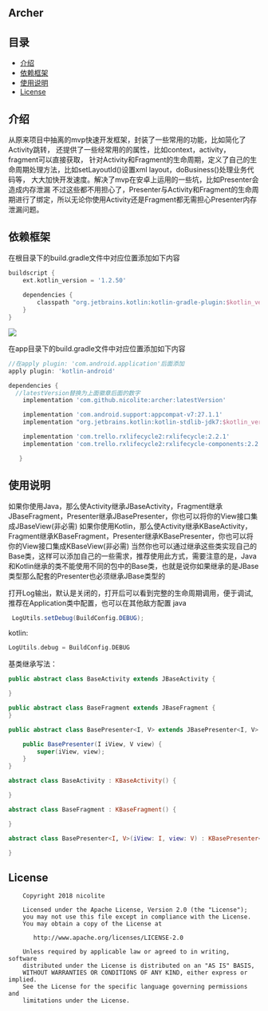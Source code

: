 ## Archer

## 目录

* [介绍](#介绍)
* [依赖框架](#依赖框架)
* [使用说明](#使用说明)
* [License](#License)

## 介绍
从原来项目中抽离的mvp快速开发框架，封装了一些常用的功能，比如简化了Activity跳转，
还提供了一些经常用的的属性，比如context，activity，fragment可以直接获取，
针对Activity和Fragment的生命周期，定义了自己的生命周期处理方法，比如setLayoutId()设置xml layout，doBusiness()处理业务代码等，
大大加快开发速度。解决了mvp在安卓上运用的一些坑，比如Presenter会造成内存泄漏
不过这些都不用担心了，Presenter与Activity和Fragment的生命周期进行了绑定，所以无论你使用Activity还是Fragment都无需担心Presenter内存泄漏问题。

## 依赖框架

在根目录下的build.gradle文件中对应位置添加如下内容
```groovy
buildscript {
    ext.kotlin_version = '1.2.50'
  
    dependencies {
        classpath "org.jetbrains.kotlin:kotlin-gradle-plugin:$kotlin_version"
    }
}
```

[![](https://jitpack.io/v/nicolite/archer.svg)](https://jitpack.io/#nicolite/archer)

在app目录下的build.gradle文件中对应位置添加如下内容
```groovy
//在apply plugin: 'com.android.application'后面添加
apply plugin: 'kotlin-android'

dependencies {
  //latestVersion替换为上面徽章后面的数字
    implementation 'com.github.nicolite:archer:latestVersion'

    implementation 'com.android.support:appcompat-v7:27.1.1'
    implementation "org.jetbrains.kotlin:kotlin-stdlib-jdk7:$kotlin_version"

    implementation 'com.trello.rxlifecycle2:rxlifecycle:2.2.1'
    implementation 'com.trello.rxlifecycle2:rxlifecycle-components:2.2.1'

   }
```
## 使用说明
如果你使用Java，那么使Activity继承JBaseActivity，Fragment继承JBaseFragment，Presenter继承JBasePresenter，你也可以将你的View接口集成JBaseView(非必需)
如果你使用Kotlin，那么使Activity继承KBaseActivity，Fragment继承KBaseFragment，Presenter继承KBasePresenter，你也可以将你的View接口集成KBaseView(非必需)
当然你也可以通过继承这些类实现自己的Base类，这样可以添加自己的一些需求，推荐使用此方式，需要注意的是，Java和Kotlin继承的类不能使用不同的包中的Base类，也就是说你如果继承的是JBase类型那么配套的Presenter也必须继承JBase类型的  


打开Log输出，默认是关闭的，打开后可以看到完整的生命周期调用，便于调试,推荐在Application类中配置，也可以在其他敌方配置
java
```java
 LogUtils.setDebug(BuildConfig.DEBUG);
```

kotlin:
```kotlin
LogUtils.debug = BuildConfig.DEBUG
```

基类继承写法：
```java
public abstract class BaseActivity extends JBaseActivity {

}

public abstract class BaseFragment extends JBaseFragment {
}

public abstract class BasePresenter<I, V> extends JBasePresenter<I, V> {

    public BasePresenter(I iView, V view) {
        super(iView, view);
    }
}
```

```kotlin
abstract class BaseActivity : KBaseActivity() {

}

abstract class BaseFragment : KBaseFragment() {

}

abstract class BasePresenter<I, V>(iView: I, view: V) : KBasePresenter<I, V>(iView, view) {

}
```

## License
```text
    Copyright 2018 nicolite

    Licensed under the Apache License, Version 2.0 (the "License");
    you may not use this file except in compliance with the License.
    You may obtain a copy of the License at

       http://www.apache.org/licenses/LICENSE-2.0

    Unless required by applicable law or agreed to in writing, software
    distributed under the License is distributed on an "AS IS" BASIS,
    WITHOUT WARRANTIES OR CONDITIONS OF ANY KIND, either express or implied.
    See the License for the specific language governing permissions and
    limitations under the License.
 ```
